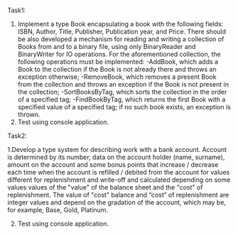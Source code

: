 Task1:
1. Implement a type Book encapsulating a book with the following fields: ISBN, Author, Title, Publisher, Publication year, and Price. 
There should be also developed a mechanism for reading and writing a collection of Books from and to a binary file, using only BinaryReader and BinaryWriter for IO operations. 
For the aforementioned collection, the following operations must be implemented:
 -AddBook, which adds a Book to the collection if the Book is not already there and throws an exception otherwise;
 -RemoveBook, which removes a present Book from the collection and throws an exception if the Book is not present in the collection;
 -SortBooksByTag, which sorts the collection in the order of a specified tag;
 -FindBookByTag, which returns the first Book with a specified value of a specified tag; if no such book exists, an exception is thrown.
2. Test using console application.

Task2:

1.Develop a type system for describing work with a bank account. Account is determined by its number, data on the account holder (name, surname), amount on the account and some bonus points that increase / decrease
each time when the account is refilled / debited from the account for values different for replenishment and write-off and calculated depending on some values
values of the "value" of the balance sheet and the "cost" of replenishment. 
The value of "cost" balance and “cost” of replenishment are integer values and depend on the gradation of the account, which may be, for example, Base, Gold, Platinum.

2. Test using console application.
